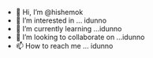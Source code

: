 - 👋 Hi, I’m @hishemok
- 👀 I’m interested in ... idunno
- 🌱 I’m currently learning ...idunno
- 💞️ I’m looking to collaborate on ...idunno
- 📫 How to reach me ... idunno
<!---
hishemok/hishemok is a ✨ special ✨ repository because its `README.md` (this file) appears on your GitHub profile.
You can click the Preview link to take a look at your changes.
--->
